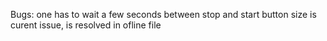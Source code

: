 <!--/***************************************************
* @author Brian Verschoore
* @created 27/04/2017
* @modified 04 /05/2016
* @copyright Copyright © 2016-2017 Artevelde University College Ghent
* @function catch and trow something
* @TODO A LOT
****************************************************/-->

Bugs: 
        one has to wait a few seconds between stop and start button
        size is curent issue, is resolved in ofline file
